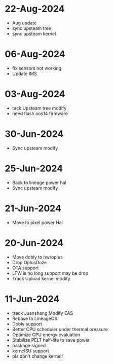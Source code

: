 # 22-Aug-2024
- Aug update
- sync upsteam tree
- sync upsteam kernel

# 06-Aug-2024
- fix sensors not working
- Update IMS


# 03-Aug-2024
- tack Upsteam tree modify
- need flash oos14 firmware

# 30-Jun-2024
- Sync upsteam modify

# 25-Jun-2024
- Back to lineage power hal
- Sync upsteam modify

# 21-Jun-2024
- Move to pixel power Hal


# 20-Jun-2024
- Move dobly to hw/oplus
- Drop OplusDoze
- OTA support
- LTW is no long support may be drop
- Track Upload kernel modify

# 11-Jun-2024
- track Juansheng Modify EAS
- Rebase to LineageOS
- Dobly support
- Better CPU scheduler under thermal pressure
- Optimize CPU energy evaluation
- Stabilize PELT half-life to save power
- package signed
- kernelSU support
- pls don't change kernel!
